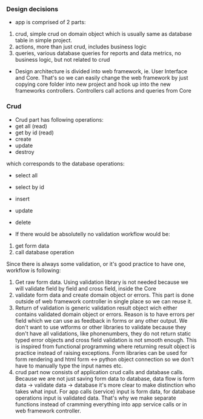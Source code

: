 ### Design decisions

- app is comprised of 2 parts:

1.  crud, simple crud on domain object which is usually same as database table in simple project.
2.  actions, more than just crud, includes business logic
3.  queries, various database queries for reports and data metrics, no business logic, but not related to crud

- Design architecture is divided into web framework, ie. User Interface and Core. That's so we can easily change the web framework by just copying core folder into new project and hook up into the new frameworks controllers. Controllers call actions and queries from Core

### Crud

- Crud part has following operations:
- get all (read)
- get by id (read)
- create
- update
- destroy

which corresponds to the database operations:

- select all
- select by id
- insert
- update
- delete

- If there would be absolutelly no validation workflow would be:

1. get form data
2. call database operation

Since there is always some validation, or it's good practice to have one, workflow is following:

1. Get raw form data. Using validation library is not needed because we will validate field by field and cross field, inside the Core
2. validate form data and create domain object or errors. This part is done outside of web framework controller in single place so we can reuse it.
3. Return of validation is generic validation result object wich either contains validated domain object or errors. Reason is to have errors per field which we can use as feedback in forms or any other output. We don't want to use wtforms or other libraries to validate because they don't have all validations, like phonenumbers, they do not return static typed error objects and cross field validation is not smooth enough. This is inspired from functional programming where returning result object is practice instead of raising exceptions. Form libraries can be used for form rendering and html form <-> python object connection so we don't have to manually type the input names etc.
4. crud part now consists of application crud calls and database calls. Because we are not just saving form data to database, data flow is form data -> validate data -> database it's more clear to make distinction who takes what input. For app calls (service) input is form data, for database operations input is validated data. That's why we make separate functions instead of cramming everything into app service calls or in web framework controller.
